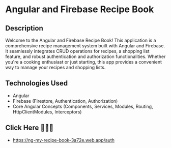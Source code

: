 # Angular and Firebase Recipe Book

## Description

Welcome to the Angular and Firebase Recipe Book! This application is a comprehensive recipe management system built with Angular and Firebase. It seamlessly integrates CRUD operations for recipes, a shopping list feature, and robust authentication and authorization functionalities. Whether you're a cooking enthusiast or just starting, this app provides a convenient way to manage your recipes and shopping lists.

## Technologies Used

- Angular
- Firebase (Firestore, Authentication, Authorization)
- Core Angular Concepts (Components, Services, Modules, Routing, HttpClientModules, Interceptors)

## Click Here 🚀🚀🚀
- https://ng-my-recipe-book-3a72e.web.app/auth
